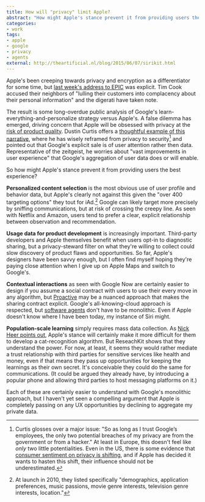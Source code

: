 ```yaml
---
title: How will "privacy" limit Apple?
abstract: "How might Apple's stance prevent it from providing users the best experience?"
categories:
- work
tags:
- apple
- google
- privacy
- agents
external: http://theartificial.nl/blog/2015/06/07/sirikit.html
---
```


Apple's been creeping towards privacy and encryption as a differentiator for some time, but [last week's address to EPIC](http://techcrunch.com/2015/06/02/apples-tim-cook-delivers-blistering-speech-on-encryption-privacy/) was explicit. Tim Cook accused their neighbors of "lulling their customers into complacency about their personal information" and the digerati have taken note.

The result is some long-overdue public analysis of Google's learn-everything-and-personalize strategy versus Apple's. A false dilemma has emerged, driving concern that Apple will be obsessed with privacy at the [risk of product quality](http://daringfireball.net/linked/2015/06/03/ricker-apple-cloud). Dustin Curtis offers a [thoughtful example of this narrative](http://dcurt.is/privacy-vs-user-experience), where he has wisely reframed from privacy to security[^only] and pointed out that Google's explicit sale is of user attention rather then data. Representative of the zeitgeist, he worries about "vast improvements in user experience" that Google's aggregation of user data does or will enable.

[^only]: Curtis glosses over a major issue: "So as long as I trust Google’s employees, the only two potential breaches of my privacy are from the government or from a hacker." At least in Europe, this doesn't feel like _only_ two little potentialities. Even in the US, there is some evidence that [consumer sentiment on privacy is shifting](http://techcrunch.com/2015/06/06/the-online-privacy-lie-is-unraveling/), and if Apple has decided it wants to hasten this shift, their influence should not be underestimated.

So how might Apple's stance prevent it from providing users the best experience?

**Personalized content selection** is the most obvious use of user profile and behavior data, but Apple's clearly not against this given the "over 400 targeting options" they tout for iAd.[^iad] Google can likely target more precisely by sniffing communications, but at risk of crossing the creepy line. As seen with Netflix and Amazon, users tend to prefer a clear, explicit relationship between observation and recommendation.

[^iad]: At launch in 2010, they listed specifically "demographics, application preferences, music passions, movie genre interests, television genre interests, location."

**Usage data for product development** is increasingly important. Third-party developers and Apple themselves benefit when users opt-in to diagnostic sharing, but a privacy-steward filter on what they're willing to collect could slow discovery of product flaws and opportunities. So far, Apple's designers have been savvy enough, but I often find myself hoping they're paying close attention when I give up on Apple Maps and switch to Google's.

**Contextual interactions** as seen with Google Now are certainly easier to design if you assume a social contract with users to use their every move in any algorithm, but [Proactive](http://9to5mac.com/2015/05/27/apples-proactive-to-take-on-google-now-with-deep-ios-9-search-augmented-reality-maps-siri-api/) may be a nuanced approach that makes the sharing contract explicit. Google's all-knowing-cloud approach is respected, but [software agents](https://en.wikipedia.org/wiki/Software_agent) don't have to be monolithic. Even if Apple doesn't know where I have been today, my instance of Siri might.

**Population-scale learning** simply requires mass data collection. As [Nick Heer points out](http://pxlnv.com/blog/on-privacy-and-service-offering-quality/), Apple's stance will certainly make it more difficult for them to develop a cat-recognition algorithm. But ReseachKit shows that they understand the power. For now, at least, it seems they would rather mediate a trust relationship with third parties for sensitive services like health and money, even if that means they pass up opportunities for keeping the learnings as their own secret. It's conceivable they could do the same for communications. (It could be argued they already have, by introducing a popular phone and allowing third parties to host messaging platforms on it.)

Each of these are certainly easier to understand with Google's monolithic approach, but I haven't yet seen a compelling argument that Apple is completely passing on any UX opportunities by declining to aggregate my private data.
